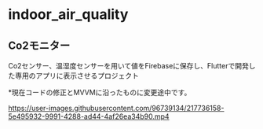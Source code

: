 # indoor_air_quality
## Co2モニター

Co2センサー、温湿度センサーを用いて値をFirebaseに保存し、Flutterで開発した専用のアプリに表示させるプロジェクト

*現在コードの修正とMVVMに沿ったものに変更途中です。

https://user-images.githubusercontent.com/96739134/217736158-5e495932-9991-4288-ad44-4af26ea34b90.mp4
